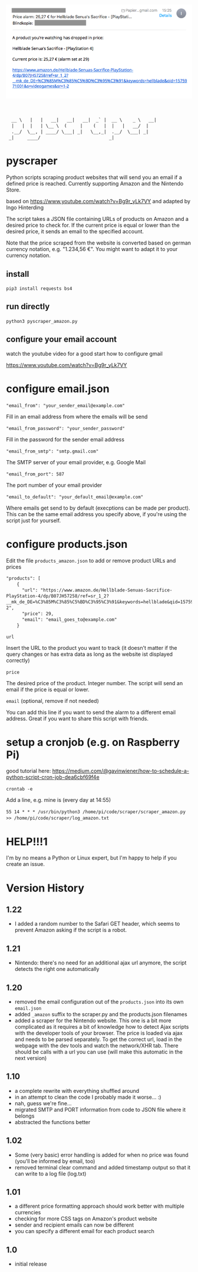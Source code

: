 ![alt text](https://github.com/Esshahn/pyscraper/blob/master/email-screenshot.png "E-Mail")


```

                                                          
  __ \   |   |   __|   __|   __|  _` |  __ \    _ \   __| 
  |   |  |   | \__ \  (     |    (   |  |   |   __/  |    
  .__/  \__, | ____/ \___| _|   \__,_|  .__/  \___| _|    
 _|     ____/                          _|                 

```

# pyscraper
Python scripts scraping product websites that will send you an email if a defined price is reached.
Currently supporting Amazon and the Nintendo Store.

based on https://www.youtube.com/watch?v=Bg9r_yLk7VY
and adapted by Ingo Hinterding


The script takes a JSON file containing URLs of products on Amazon and a desired price to check for. If the current price is equal or lower than the desired price, it sends an email to the specified account.

Note that the price scraped from the website is converted based on german currency notation, e.g. "1.234,56 €". 
You might want to adapt it to your currency notation.

## install
`pip3 install requests bs4`

## run directly
`python3 pyscraper_amazon.py`

## configure your email account
watch the youtube video for a good start how to configure gmail

https://www.youtube.com/watch?v=Bg9r_yLk7VY

# configure email.json

`"email_from": "your_sender_email@example.com"`

Fill in an email address from where the emails will be send

`"email_from_password": "your_sender_password"`

Fill in the password for the sender email address

`"email_from_smtp": "smtp.gmail.com"`

The SMTP server of your email provider, e.g. Google Mail

`"email_from_port": 587`

The port number of your email provider

`"email_to_default": "your_default_email@example.com"`

Where emails get send to by default (execptions can be made per product). This can be the same email address you specify above, if you're using the script just for yourself.

# configure products.json
Edit the file `products_amazon.json` to add or remove product URLs and prices

```
"products": [
    {
      "url": "https://www.amazon.de/Hellblade-Senuas-Sacrifice-PlayStation-4/dp/B07JH57258/ref=sr_1_2?__mk_de_DE=%C3%85M%C3%85%C5%BD%C3%95%C3%91&keywords=hellblade&qid=1575971001&s=videogames&sr=1-2",
      "price": 29,
      "email": "email_goes_to@example.com"
    }
```

`url` 

Insert the URL to the product you want to track (it doesn't matter if the query changes or has extra data as long as the website ist displayed correctly)

`price`

The desired price of the product. Integer number. The script will send an email if the price is equal or lower.

`email` (optional, remove if not needed)

You can add this line if you want to send the alarm to a different email address. Great if you want to share this script with friends.




# setup a cronjob (e.g. on Raspberry Pi)
good tutorial here: https://medium.com/@gavinwiener/how-to-schedule-a-python-script-cron-job-dea6cbf69f4e

`crontab -e`

Add a line, e.g. mine is (every day at 14:55)

`55 14 * * * /usr/bin/python3 /home/pi/code/scraper/scraper_amazon.py >> /home/pi/code/scraper/log_amazon.txt`


# HELP!!!1
I'm by no means a Python or Linux expert, but I'm happy to help if you create an issue.


# Version History

## 1.22

- I added a random number to the Safari GET header, which seems to prevent Amazon asking if the script is a robot.

## 1.21

- Nintendo: there's no need for an additional ajax url anymore, the script detects the right one automatically

## 1.20

- removed the email configuration out of the `products.json` into its own `email.json`
- added `_amazon` suffix to the scraper.py and the products.json filenames
- added a scraper for the Nintendo website. This one is a bit more complicated as it requires a bit of knowledge how to detect Ajax scripts with the developer tools of your browser. The price is loaded via ajax and needs to be parsed separately. To get the correct url, load in the webpage with the dev tools and watch the network/XHR tab. There should be calls with a url you can use (will make this automatic in the next version)

## 1.10

- a complete rewrite with everything shuffled around
- in an attempt to clean the code I probably made it worse... :)
- nah, guess we're fine...
- migrated SMTP and PORT information from code to JSON file where it belongs
- abstracted the functions better

## 1.02

- Some (very basic) error handling is added for when no price was found (you'll be informed by email, too)
- removed terminal clear command and added timestamp output so that it can write to a log file (log.txt)

## 1.01

- a different price formatting approach should work better with multiple currencies
- checking for more CSS tags on Amazon's product website
- sender and recipient emails can now be different
- you can specify a different email for each product search

## 1.0

- initial release

